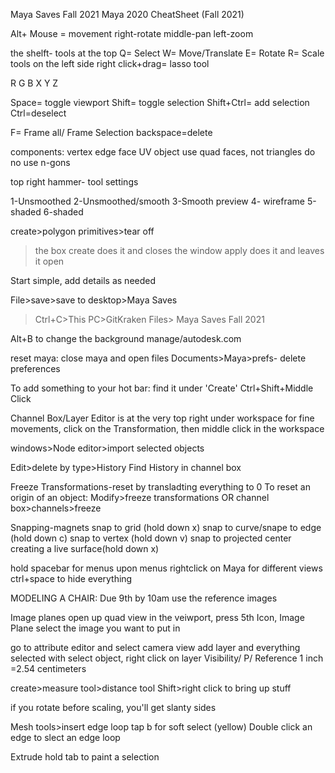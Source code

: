 Maya Saves Fall 2021
Maya 2020 CheatSheet 
(Fall 2021)

Alt+ Mouse = movement
   right-rotate
   middle-pan
   left-zoom

the shelft- tools at the top
Q= Select
W= Move/Translate
E= Rotate
R= Scale
tools on the left side
right click+drag= lasso tool

R G B
X Y Z

Space<tap>= toggle viewport
Shift= toggle selection
Shift+Ctrl= add selection
Ctrl=deselect

 F= Frame all/ Frame Selection
backspace=delete

components:
vertex
edge
face
UV
object
use quad faces, not triangles
do no use n-gons

top right hammer- tool settings

1-Unsmoothed
2-Unsmoothed/smooth
3-Smooth preview
4- wireframe
5-shaded
6-shaded 

create>polygon primitives>tear off
>the box
create does it and closes the window
apply does it and leaves it open 

Start simple, add details as needed

File>save>save to desktop>Maya Saves
>Ctrl+C>This PC>GitKraken Files> Maya Saves Fall 2021

Alt+B to change the background
manage/autodesk.com

reset maya: 
close maya and open files
Documents>Maya>prefs- delete preferences

To add something to your hot bar:
find it under 'Create'
Ctrl+Shift+Middle Click

Channel Box/Layer Editor is at the very top right under workspace
for fine movements, click on the Transformation, then middle click in the workspace

windows>Node editor>import selected objects

Edit>delete by type>History
Find History in channel box

Freeze Transformations-reset by transladting everything to 0
To reset an origin of an object: Modify>freeze transformations
OR channel box>channels>freeze

Snapping-magnets
snap to grid (hold down x)
snap to curve/snape to edge (hold down c)
snap to vertex (hold down v)
snap to projected center
creating a live surface(hold down x)

hold spacebar for menus upon menus
rightclick on Maya for different views
ctrl+space to hide everything

MODELING A CHAIR:
Due 9th by 10am
use the reference images

Image planes
open up quad view
in the veiwport, press 5th Icon, Image Plane
select the image you want to put in

go to attribute editor and select camera view
add layer and everything selected with 
select object, right click on layer
Visibility/ P/ Reference
1 inch =2.54 centimeters

create>measure tool>distance tool
Shift>right click to bring up stuff

if you rotate before scaling, you'll get slanty sides

Mesh tools>insert edge loop
tap b for soft select (yellow)
Double click an edge to slect an edge loop

Extrude
hold tab to paint a selection
